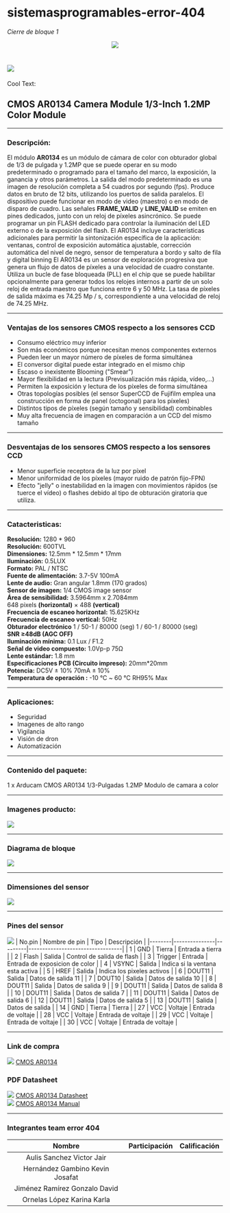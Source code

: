 # sistemasprogramables-error-404

_Cierre de bloque 1_
<p align="center">
  <img src="https://external-content.duckduckgo.com/iu/?u=https%3A%2F%2Fthumbs.dreamstime.com%2Ft%2Ferror-isolated-icon-simple-element-illustration-programming-concept-icons-editable-logo-sign-symbol-design-white-142291263.jpg&f=1&nofb=1">
</p>

# ![](https://images.cooltext.com/5387873.png)

<a href="http://cooltext.com" target="_top"><img src="https://cooltext.com/images/ct_pixel.gif" width="80" height="15" alt="Cool Text: Logo and Graphics Generator" border="0" /></a>

## CMOS AR0134 Camera Module 1/3-Inch 1.2MP Color Module
___
### Descripción:

El módulo **AR0134** es un módulo de cámara de color con obturador global de 1/3 de pulgada y 1.2MP que se puede operar en su modo predeterminado o programado para el tamaño del marco, la exposición, la ganancia y otros parámetros. La salida del modo predeterminado es una imagen de resolución completa a 54 cuadros por segundo (fps). Produce datos en bruto de 12 bits, utilizando los puertos de salida paralelos. El dispositivo puede funcionar en modo de video (maestro) o en modo de disparo de cuadro. Las señales **FRAME_VALID** y **LINE_VALID** se emiten en pines dedicados, junto con un reloj de píxeles asincrónico. Se puede programar un pin FLASH dedicado para controlar la iluminación del LED externo o de la exposición del flash. El AR0134 incluye características adicionales para permitir la sintonización específica de la aplicación: ventanas, control de exposición automática ajustable, corrección automática del nivel de negro, sensor de temperatura a bordo y salto de fila y digital binning El AR0134 es un sensor de exploración progresiva que genera un flujo de datos de píxeles a una velocidad de cuadro constante. Utiliza un bucle de fase bloqueada (PLL) en el chip que se puede habilitar opcionalmente para generar todos los relojes internos a partir de un solo reloj de entrada maestro que funciona entre 6 y 50 MHz. La tasa de píxeles de salida máxima es 74.25 Mp / s, correspondiente a una velocidad de reloj de 74.25 MHz.
___
### Ventajas de los sensores CMOS respecto a los sensores CCD  
- Consumo eléctrico muy inferior  
- Son más económicos porque necesitan menos componentes externos  
- Pueden leer un mayor número de píxeles de forma simultánea  
- El conversor digital puede estar integrado en el mismo chip  
- Escaso o inexistente Blooming ("Smear")  
- Mayor flexibilidad en la lectura (Previsualización más rápida, vídeo,...)  
- Permiten la exposición y lectura de los píxeles de forma simultánea  
- Otras topologías posibles (el sensor SuperCCD de Fujifilm emplea una construcción en forma de panel (octogonal) para los píxeles)  
- Distintos tipos de píxeles (según tamaño y sensibilidad) combinables  
- Muy alta frecuencia de imagen en comparación a un CCD del mismo tamaño  
___
### Desventajas de los sensores CMOS respecto a los sensores CCD
- Menor superficie receptora de la luz por píxel  
- Menor uniformidad de los píxeles (mayor ruido de patrón fijo-FPN)  
- Efecto "jelly" o inestabilidad en la imagen con movimientos rápidos (se tuerce el vídeo) o flashes debido al tipo de obturación giratoria que utiliza.  


___
### Catacteristicas:
**Resolución:** 1280 * 960  
**Resolución:** 600TVL  
**Dimensiones:** 12.5mm * 12.5mm * 17mm  
**Iluminación:** 0.5LUX  
**Formato:** PAL / NTSC  
**Fuente de alimentación:** 3.7-5V 100mA  
**Lente de audio:** Gran angular 1.8mm (170 grados)  
**Sensor de imagen:** 1/4 CMOS image sensor  
**Área de sensibilidad:** 3.5964mm x 2.7084mm  
648 pixels **(horizontal)** × 488 **(vertical)**  
**Frecuencia de escaneo horizontal:** 15.625KHz  
**Frecuencia de escaneo vertical:** 50Hz  
**Obturador electrónico** 1 / 50-1 / 80000 (seg) 1 / 60-1 / 80000 (seg)  
**SNR ≥48dB (AGC OFF)**  
**Iluminación mínima:** 0.1 Lux / F1.2  
**Señal de video compuesto:** 1.0Vp-p 75Ω  
**Lente estándar:** 1.8 mm  
**Especificaciones PCB (Circuito impreso):** 20mm*20mm  
**Potencia:** DC5V ± 10% 70mA ± 10%  
**Temperatura de operación :** -10 ℃ ~ 60 ℃ RH95% Max  
___
### Aplicaciones:

- Seguridad  
- Imagenes de alto rango
- Vigilancia
- Visión de dron 
- Automatización
___
### Contenido del paquete:  
1 x Arducam CMOS AR0134 1/3-Pulgadas 1.2MP Modulo de camara a color
___
### Imagenes producto:

![](http://imgfz.com/i/X3xFv1J.png)
___
### Diagrama de bloque

![](http://imgfz.com/i/lz40gtD.png)
___
### Dimensiones del sensor
![](http://imgfz.com/i/0nQhxvX.png)
___
### Pines del sensor
![](http://imgfz.com/i/dpaFWCi.png)
| No.pin | Nombre de pin | Tipo    | Descripción                      |
|--------|---------------|---------|----------------------------------|
| 1      | GND           | Tierra  | Entrada a tierra                 |
| 2      | Flash         | Salida  | Control de salida de flash       |
| 3      | Trigger       | Entrada | Entrada de exposicion de color   |
| 4      | VSYNC         | Salida  | Indica si la ventana esta activa |
| 5      | HREF          | Salida  | Indica los pixeles activos       |
| 6      | DOUT11        | Salida  | Datos de salida 11               |
| 7      | DOUT10        | Salida  | Datos de salida 10               |
| 8      | DOUT11        | Salida  | Datos de salida 9                |
| 9      | DOUT11        | Salida  | Datos de salida 8                |
| 10     | DOUT11        | Salida  | Datos de salida 7                |
| 11     | DOUT11        | Salida  | Datos de salida 6                |
| 12     | DOUT11        | Salida  | Datos de salida 5                |
| 13     | DOUT11        | Salida  | Datos de salida                  |
| 14     | GND           | Tierra  | Tierra                           |
| 27     | VCC           | Voltaje | Entrada de voltaje               |
| 28     | VCC           | Voltaje | Entrada de voltaje               |
| 29     | VCC           | Voltaje | Entrada de voltaje               |
| 30     | VCC           | Voltaje | Entrada de voltaje               |
___

### Link de compra
[![](http://files.softicons.com/download/toolbar-icons/black-wireframe-toolbar-icons-by-gentleface/png/32/shop_cart.png)](https://www.uctronics.com/arducam-cmos-ar0134-1-3-inch-1-2mp-color-camera-module.html)
[CMOS AR0134](https://www.uctronics.com/arducam-cmos-ar0134-1-3-inch-1-2mp-color-camera-module.html) 
### PDF Datasheet
[![](http://files.softicons.com/download/toolbar-icons/plastic-mini-icons-by-deleket/png/32x32/File%20PDF-01.png)](http://www.arducam.com/downloads/modules/industrial/1Inch3_1.2_Megapixel_AR0134_CMOS_Camera_Module_DS.pdf)
[CMOS AR0134 Datasheet](http://www.arducam.com/downloads/modules/industrial/1Inch3_1.2_Megapixel_AR0134_CMOS_Camera_Module_DS.pdf)  
[![](http://files.softicons.com/download/toolbar-icons/plastic-mini-icons-by-deleket/png/32x32/File%20PDF-01.png)](http://www.arducam.com/downloads/modules/industrial/1Inch3_1.2_Megapixel_AR0134_CMOS_Camera_Module_DS.pdf)
[CMOS AR0134 Manual](http://www.arducam.com/downloads/modules/industrial/AR0134_DS.pdf)

___
### Integrantes team error 404

| Nombre                          | Participación | Calificación |
|:-------------------------------:|:-------------:|:------------:|
| Aulis Sanchez Victor Jair       |               |              |
| Hernández Gambino Kevin Josafat |               |              |
| Jiménez Ramírez Gonzalo David   |               |              |
| Ornelas López Karina Karla      |               |              |

